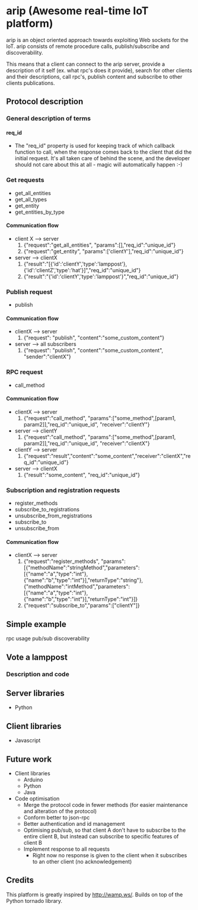 # arip (Awesome real-time IoT platform)

arip is an object oriented approach towards exploiting Web sockets for the IoT. arip consists of
remote procedure calls, publish/subscribe and discoverability.

This means that a client can connect to the arip server, provide a description of it self (ex. what
rpc's does it provide), search for other clients and their descriptions, call rpc's, publish content
and subscribe to other clients publications.

## Protocol description

### General description of terms

#### req_id
* The "req_id" property is used for keeping track of which callback function to call, when the response comes back to the client that did the initial request. It's all taken care of behind the scene, and the developer should not care about this at all - magic will automatically happen :-)

### Get requests
* get_all_entities
* get_all_types
* get_entity
* get_entities_by_type

#### Communication flow
* client X --> server
  1. {"request":"get_all_entities", "params":[],"req_id":"unique_id"}
  2. {"request":"get_entity", "params":['clientY'],"req_id":"unique_id"}
* server --> clientX
  1. {"result":"[{'id':'clientY','type':'lamppost'},{'id':'clientZ','type':'hat'}]","req_id":"unique_id"} 
  2. {"result":"{'id':'clientY','type':'lamppost'}","req_id":"unique_id"}
  
### Publish request
* publish

#### Communication flow
* clientX --> server
  1. {"request": "publish", "content":"some_custom_content"}
* server --> all subscribers
  1. {"request": "publish", "content":"some_custom_content", "sender":"clientX"}
  
### RPC request
* call_method

#### Communication flow
* clientX --> server
  1. {"request":"call_method", "params":["some_method",[param1, param2]],"req_id":"unique_id", "receiver":"clientY"}
* server --> clientY
  1. {"request":"call_method", "params":["some_method",[param1, param2]],"req_id":"unique_id", "receiver":"clientX"}
* clientY --> server
  1. {"request":"result","content":"some_content","receiver":"clientX","req_id":"unique_id"}
* server --> clientX
  1. {"result":"some_content", "req_id":"unique_id"}
  
### Subscription and registration requests
* register_methods
* subscribe_to_registrations
* unsubscribe_from_registrations
* subscribe_to
* unsubscribe_from

#### Communication flow
* clientX --> server
  1. {"request":"register_methods", "params":[{"methodName":"stringMethod","parameters":[{"name":"a","type":"int"},{"name":"b","type":"int"}],"returnType":"string"},{"methodName":"intMethod","parameters":[{"name":"a","type":"int"},{"name":"b","type":"int"}],"returnType":"int"}]}
  2. {"request":"subscribe_to","params":["clientY"]}

## Simple example
rpc usage
pub/sub
discoverability

## Vote a lamppost

### Description and code

## Server libraries
* Python 

## Client libraries
* Javascript

## Future work
* Client libraries
  * Arduino
  * Python
  * Java
* Code optimisation
  * Merge the protocol code in fewer methods (for easier maintenance and alteration of the protocol)
  * Conform better to json-rpc
  * Better authentication and id management
  * Optimising pub/sub, so that client A don't have to subscribe to the entire client B, but instead can subscribe to specific features of client B
  * Implement response to all requests
    * Right now no response is given to the client when it subscribes to an other client (no acknowledgement)

## Credits

This platform is greatly inspired by http://wamp.ws/.
Builds on top of the Python tornado library.
